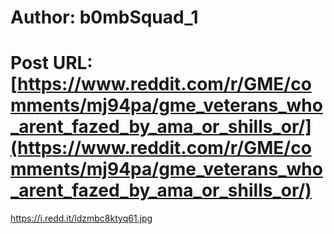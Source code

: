 # Author: b0mbSquad_1
# Post URL: [https://www.reddit.com/r/GME/comments/mj94pa/gme_veterans_who_arent_fazed_by_ama_or_shills_or/](https://www.reddit.com/r/GME/comments/mj94pa/gme_veterans_who_arent_fazed_by_ama_or_shills_or/)


https://i.redd.it/ldzmbc8ktyq61.jpg